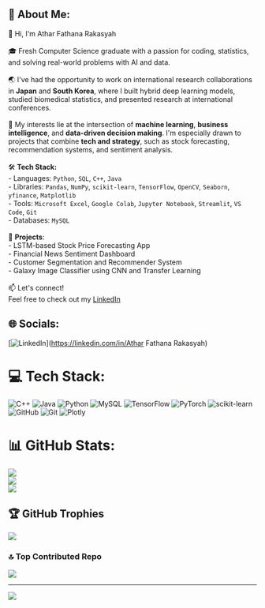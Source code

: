 ## 💫 About Me:
 👋 Hi, I'm Athar Fathana Rakasyah<br><br>🎓 Fresh Computer Science graduate with a passion for coding, statistics, and solving real-world problems with AI and data.<br><br>🌏 I've had the opportunity to work on international research collaborations in **Japan** and **South Korea**, where I built hybrid deep learning models, studied biomedical statistics, and presented research at international conferences.<br><br>🔬 My interests lie at the intersection of **machine learning**, **business intelligence**, and **data-driven decision making**. I'm especially drawn to projects that combine **tech and strategy**, such as stock forecasting, recommendation systems, and sentiment analysis.<br><br>🛠️ **Tech Stack:**  <br>- Languages: `Python`, `SQL`, `C++`, `Java`  <br>- Libraries: `Pandas`, `NumPy`, `scikit-learn`, `TensorFlow`, `OpenCV`, `Seaborn`, `yfinance`, `Matplotlib`  <br>- Tools: `Microsoft Excel`, `Google Colab`, `Jupyter Notebook`, `Streamlit`, `VS Code`, `Git`  <br>- Databases: `MySQL`<br><br>🚀 **Projects**:<br>- LSTM-based Stock Price Forecasting App  <br>- Financial News Sentiment Dashboard  <br>- Customer Segmentation and Recommender System  <br>- Galaxy Image Classifier using CNN and Transfer Learning  <br><br>📫 Let's connect!  <br>Feel free to check out my [LinkedIn](https://www.linkedin.com/in/athar-fathana-rakasyah-38864a25a/)


## 🌐 Socials:
[![LinkedIn](https://www.linkedin.com/in/athar-fathana-rakasyah-38864a25a/)](https://linkedin.com/in/Athar Fathana Rakasyah) 

# 💻 Tech Stack:
![C++](https://img.shields.io/badge/c++-%2300599C.svg?style=for-the-badge&logo=c%2B%2B&logoColor=white) ![Java](https://img.shields.io/badge/java-%23ED8B00.svg?style=for-the-badge&logo=openjdk&logoColor=white) ![Python](https://img.shields.io/badge/python-3670A0?style=for-the-badge&logo=python&logoColor=ffdd54) ![MySQL](https://img.shields.io/badge/mysql-4479A1.svg?style=for-the-badge&logo=mysql&logoColor=white) ![TensorFlow](https://img.shields.io/badge/TensorFlow-%23FF6F00.svg?style=for-the-badge&logo=TensorFlow&logoColor=white) ![PyTorch](https://img.shields.io/badge/PyTorch-%23EE4C2C.svg?style=for-the-badge&logo=PyTorch&logoColor=white) ![scikit-learn](https://img.shields.io/badge/scikit--learn-%23F7931E.svg?style=for-the-badge&logo=scikit-learn&logoColor=white) ![GitHub](https://img.shields.io/badge/github-%23121011.svg?style=for-the-badge&logo=github&logoColor=white) ![Git](https://img.shields.io/badge/git-%23F05033.svg?style=for-the-badge&logo=git&logoColor=white) ![Plotly](https://img.shields.io/badge/Plotly-%233F4F75.svg?style=for-the-badge&logo=plotly&logoColor=white)
# 📊 GitHub Stats:
![](https://github-readme-stats.vercel.app/api?username=JustAthar19&theme=dark&hide_border=false&include_all_commits=false&count_private=false)<br/>
![](https://nirzak-streak-stats.vercel.app/?user=JustAthar19&theme=dark&hide_border=false)<br/>
![](https://github-readme-stats.vercel.app/api/top-langs/?username=JustAthar19&theme=dark&hide_border=false&include_all_commits=false&count_private=false&layout=compact)

## 🏆 GitHub Trophies
![](https://github-profile-trophy.vercel.app/?username=JustAthar19&theme=radical&no-frame=false&no-bg=false&margin-w=4)

### 🔝 Top Contributed Repo
![](https://github-contributor-stats.vercel.app/api?username=JustAthar19&limit=5&theme=dark&combine_all_yearly_contributions=true)

---
[![](https://visitcount.itsvg.in/api?id=JustAthar19&icon=0&color=0)](https://visitcount.itsvg.in)

<!-- Proudly created with GPRM ( https://gprm.itsvg.in ) -->
